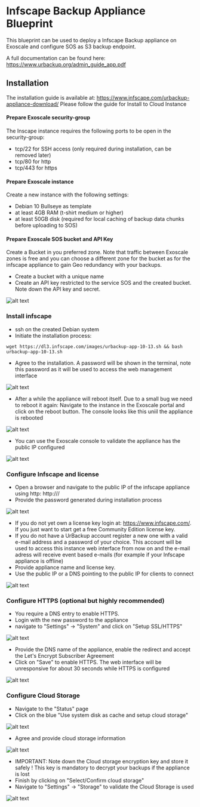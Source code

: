 # Infscape Backup Appliance Blueprint

This blueprint can be used to deploy a Infscape Backup appliance on Exoscale and configure SOS as S3 backup endpoint.

A full documentation can be found here: https://www.urbackup.org/admin_guide_app.pdf

##  Installation
The installation guide is available at: https://www.infscape.com/urbackup-appliance-download/
Please follow the guide for Install to Cloud Instance

#### Prepare Exoscale security-group
The Inscape instance requires the following ports to be open in the security-group:
* tcp/22 for SSH access (only required during installation, can be removed later)
* tcp/80 for http
* tcp/443 for https

#### Prepare Exoscale instance
Create a new instance with the following settings:
* Debian 10 Bullseye as template
* at least 4GB RAM (t-shirt medium or higher)
* at least 50GB disk (required for local caching of backup data chunks before uploading to SOS)

#### Prepare Exoscale SOS bucket and API Key
Create a Bucket in you preferred zone. Note that traffic between Exoscale zones is free and you can choose a different zone for the bucket as for the infscape appliance to gain Geo redundancy with your backups.
* Create a bucket with a unique name
* Create an API key restricted to the service SOS and the created bucket. Note down the API key and secret.

![alt text](https://github.com/taela1/blueprints/blob/main/infscape_apikey.png?raw=true)

### Install infscape
* ssh on the created Debian system
* Initiate the installation process:
```
wget https://dl3.infscape.com/images/urbackup-app-10-13.sh && bash urbackup-app-10-13.sh
```
* Agree to the installation. A password will be shown in the terminal, note this password as it will be used to access the web management interface

![alt text](https://github.com/taela1/blueprints/blob/main/infscape_installation.png?raw=true)

* After a while the appliance will reboot itself. Due to a small bug we need to reboot it again: Navigate to the instance in the Exoscale portal and click on the reboot button. The console looks like this uniil the appliance is rebooted

![alt text](https://github.com/taela1/blueprints/blob/main/infscape_nonetwork.png?raw=true)

* You can use the Exoscale console to validate the appliance has the public IP configured

![alt text](https://github.com/taela1/blueprints/blob/main/infscape_network.png?raw=true)

### Configure Infscape and license
* Open a browser and navigate to the public IP of the infscape appliance using http: http://<public-ip>/
* Provide the password generated during installation process
 
![alt text](https://github.com/taela1/blueprints/blob/main/infscape_firstlogin.png?raw=true)
 
* If you do not yet own a license key login at: https://www.infscape.com/. If you just want to start get a free Community Edition license key.
* If you do not have a UrBackup account register a new one with a valid e-mail address and a password of your choice. This account will be used to access this instance web interface from now on and the e-mail adress will receive event based e-mails (for example if your Infscape appliance is offline)
* Provide appliance name and license key.
* Use the public IP or a DNS pointing to the public IP for clients to connect
 
![alt text](https://github.com/taela1/blueprints/blob/main/infscape_register.png?raw=true)
 
### Configure HTTPS (optional but highly recommended)
* You require a DNS entry to enable HTTPS.
* Login with the new password to the appliance
* navigate to "Settings" -> "System" and click on "Setup SSL/HTTPS"
 
 ![alt text](https://github.com/taela1/blueprints/blob/main/infscape_setupssl.png?raw=true)
 
* Provide the DNS name of the appliance, enable the redirect and accept the Let's Encrypt Subscriber Agreement
* Click on "Save" to enable HTTPS. The web interface will be unresponsive for about 30 seconds while HTTPS is configured
 
 ![alt text](https://github.com/taela1/blueprints/blob/main/infscape_sslsettings.png?raw=true)
  
### Configure Cloud Storage
* Navigate to the "Status" page
* Click on the blue "Use system disk as cache and setup cloud storage"
 
 ![alt text](https://github.com/taela1/blueprints/blob/main/infscape_setupsso.png?raw=true)
 
* Agree and provide cloud storage information
 
![alt text](https://github.com/taela1/blueprints/blob/main/infscape_detailsso.png?raw=true) 

* IMPORTANT: Note down the Cloud storage encryption key and store it safely ! This key is mandatory to decrypt your backups if the appliance is lost
* Finish by clicking on "Select/Confirm cloud storage"
* Navigate to "Settings" -> "Storage" to validate the Cloud Storage is used
  
 ![alt text](https://github.com/taela1/blueprints/blob/main/infscape_verifysso.png?raw=true)

